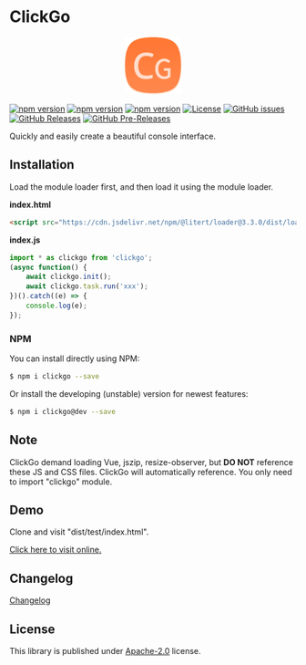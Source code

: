 # ClickGo

<p align="center"><img src="dist/icon.png" width="100" height="100" alt="ClickGo"></p>

[![npm version](https://img.shields.io/npm/v/clickgo.svg?colorB=brightgreen)](https://www.npmjs.com/package/clickgo "Stable Version")
[![npm version](https://img.shields.io/npm/v/clickgo/dev.svg)](https://www.npmjs.com/package/clickgo "Development Version")
[![npm version](https://img.shields.io/npm/v/clickgo/beta.svg)](https://www.npmjs.com/package/clickgo "Beta Version")
[![License](https://img.shields.io/github/license/maiyun/clickgo.svg)](https://github.com/maiyun/clickgo/blob/master/LICENSE)
[![GitHub issues](https://img.shields.io/github/issues/maiyun/clickgo.svg)](https://github.com/maiyun/clickgo/issues)
[![GitHub Releases](https://img.shields.io/github/release/maiyun/clickgo.svg)](https://github.com/maiyun/clickgo/releases "Stable Release")
[![GitHub Pre-Releases](https://img.shields.io/github/release/maiyun/clickgo/all.svg)](https://github.com/maiyun/clickgo/releases "Pre-Release")

Quickly and easily create a beautiful console interface.

## Installation

Load the module loader first, and then load it using the module loader.

**index.html**

```html
<script src="https://cdn.jsdelivr.net/npm/@litert/loader@3.3.0/dist/loader.min.js?path=index&npm={'clickgo':'3.0.4-dev5'}"></script>
```

**index.js**

```typescript
import * as clickgo from 'clickgo';
(async function() {
    await clickgo.init();
    await clickgo.task.run('xxx');
})().catch((e) => {
    console.log(e);
});
```

### NPM

You can install directly using NPM:

```sh
$ npm i clickgo --save
```

Or install the developing (unstable) version for newest features:

```sh
$ npm i clickgo@dev --save
```

## Note

ClickGo demand loading Vue, jszip, resize-observer, but **DO NOT** reference these JS and CSS files. ClickGo will automatically reference. You only need to import "clickgo" module.

## Demo

Clone and visit "dist/test/index.html".

[Click here to visit online.](https://maiyunnet.github.io/ClickGo/dist/test/)

## Changelog

[Changelog](doc/CHANGELOG.md)

## License

This library is published under [Apache-2.0](./LICENSE) license.